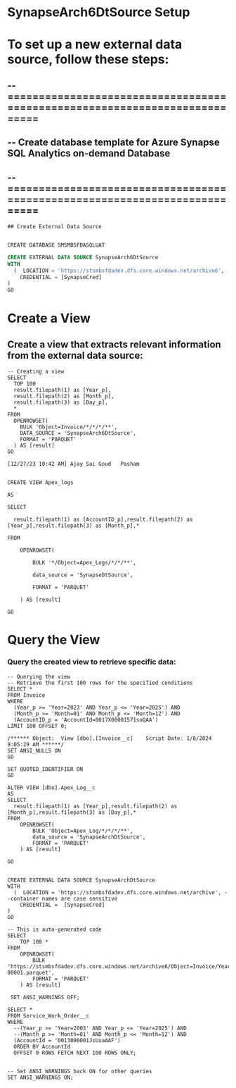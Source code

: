 # SynapseArch6DtSource Setup
# To set up a new external data source, follow these steps:

## -- ===========================================================================
## -- Create database template for Azure Synapse SQL Analytics on-demand Database
## -- ===========================================================================

```
## Create External Data Source


CREATE DATABASE SMSMBSFDASQLUAT
```

```sql
CREATE EXTERNAL DATA SOURCE SynapseArch6DtSource
WITH
  (  LOCATION = 'https://stsmbsfdadev.dfs.core.windows.net/archive6', -- Container names are case sensitive
    CREDENTIAL = [SynapseCred]
)
GO
```

# Create a View
## Create a view that extracts relevant information from the external data source:
```
-- Creating a view
SELECT
  TOP 100 
  result.filepath(1) as [Year_p],
  result.filepath(2) as [Month_p],
  result.filepath(3) as [Day_p],
  *
FROM
  OPENROWSET(
    BULK 'Object=Invoice/*/*/*/**',
    DATA_SOURCE = 'SynapseArch6DtSource',
    FORMAT = 'PARQUET'
  ) AS [result]
GO
```


```
[12/27/23 10:42 AM] Ajay Sai Goud   Pasham


CREATE VIEW Apex_logs

AS

SELECT

  result.filepath(1) as [AccountID_p],result.filepath(2) as [Year_p],result.filepath(3) as [Month_p],*

FROM

    OPENROWSET(

        BULK '*/Object=Apex_Logs/*/*/**',

        data_source = 'SynapseDtSource',

        FORMAT = 'PARQUET'

    ) AS [result]

GO
```


# Query the View

### Query the created view to retrieve specific data:

```
-- Querying the view
-- Retrieve the first 100 rows for the specified conditions
SELECT *
FROM Invoice
WHERE
  (Year_p >= 'Year=2023' AND Year_p <= 'Year=2025') AND
  (Month_p >= 'Month=01' AND Month_p <= 'Month=12') AND
  (AccountID_p = 'AccountId=0017X00001571soQAA')
LIMIT 100 OFFSET 0;
```


```
/****** Object:  View [dbo].[Invoice__c]    Script Date: 1/8/2024 9:05:29 AM ******/
SET ANSI_NULLS ON
GO

SET QUOTED_IDENTIFIER ON
GO

ALTER VIEW [dbo].Apex_Log__c
AS
SELECT
  result.filepath(1) as [Year_p],result.filepath(2) as [Month_p],result.filepath(3) as [Day_p],*
FROM
    OPENROWSET(
        BULK 'Object=Apex_Log/*/*/*/**',
        data_source = 'SynapseArchDtSource',
        FORMAT = 'PARQUET'
    ) AS [result]

GO


```


```
CREATE EXTERNAL DATA SOURCE SynapseArchDtSource
WITH
  (  LOCATION = 'https://stsmbsfdadev.dfs.core.windows.net/archive', --container names are case sensitive
    CREDENTIAL =  [SynapseCred]
)
GO

-- This is auto-generated code
SELECT
    TOP 100 *
FROM
    OPENROWSET(
        BULK 'https://stsmbsfdadev.dfs.core.windows.net/archive6/Object=Invoice/Year=2014/Month=01/Day=01/Invoice_1704700505208-00001.parquet',
        FORMAT = 'PARQUET'
    ) AS [result]

```


```
 SET ANSI_WARNINGS OFF; 

SELECT *
FROM Service_Work_Order__c
WHERE
  --(Year_p >= 'Year=2003' AND Year_p <= 'Year=2025') AND
  --(Month_p >= 'Month=01' AND Month_p <= 'Month=12') AND
  (AccountId = '0013000001JsUuaAAF')
  ORDER BY AccountId
  OFFSET 0 ROWS FETCH NEXT 100 ROWS ONLY; 


-- Set ANSI_WARNINGS back ON for other queries 
SET ANSI_WARNINGS ON; 
```
